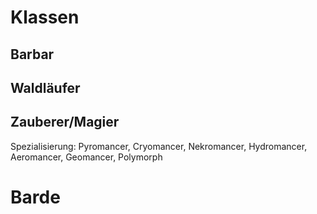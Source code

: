 # Klassen

## Barbar


## Waldläufer
 

## Zauberer/Magier
Spezialisierung: Pyromancer, Cryomancer, Nekromancer, Hydromancer, Aeromancer, Geomancer, Polymorph

# Barde

